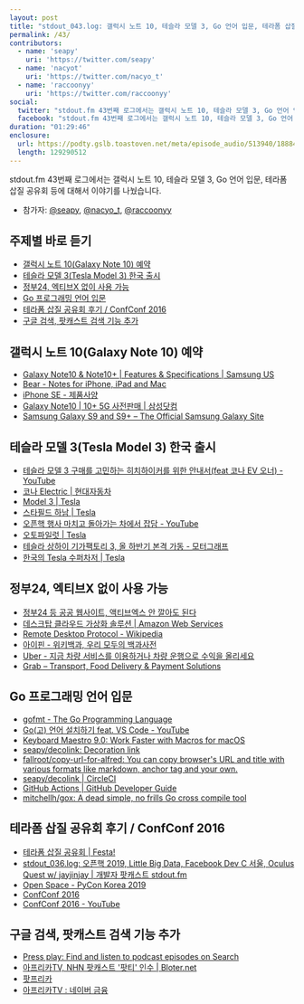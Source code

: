 ```yaml
---
layout: post
title: "stdout_043.log: 갤럭시 노트 10, 테슬라 모델 3, Go 언어 입문, 테라폼 삽질 공유회"
permalink: /43/
contributors:
  - name: 'seapy'
    uri: 'https://twitter.com/seapy'
  - name: 'nacyot'
    uri: 'https://twitter.com/nacyo_t'
  - name: 'raccoonyy'
    uri: 'https://twitter.com/raccoonyy'
social:
  twitter: "stdout.fm 43번째 로그에서는 갤럭시 노트 10, 테슬라 모델 3, Go 언어 입문, 테라폼 삽질 공유회 등에 대해서 이야기를 나눴습니다."
  facebook: "stdout.fm 43번째 로그에서는 갤럭시 노트 10, 테슬라 모델 3, Go 언어 입문, 테라폼 삽질 공유회 등에 대해서 이야기를 나눴습니다."
duration: "01:29:46"
enclosure:
  url: https://podty.gslb.toastoven.net/meta/episode_audio/513940/188843_1566177020526.mp3
  length: 129290512
---
```


stdout.fm 43번째 로그에서는 갤럭시 노트 10, 테슬라 모델 3, Go 언어 입문, 테라폼 삽질 공유회 등에 대해서 이야기를 나눴습니다.

* 참가자: [@seapy][sea], [@nacyo_t][nac], [@raccoonyy][rac]

[sea]: https://twitter.com/seapy
[nac]: https://twitter.com/nacyo_t
[rac]: https://twitter.com/raccoonyy

## 주제별 바로 듣기

* <a href="#" onclick="getPlayer().setCurrentTime(20.0); return false;">갤럭시 노트 10(Galaxy Note 10) 예약</a>
* <a href="#" onclick="getPlayer().setCurrentTime(780.0); return false;">테슬라 모델 3(Tesla Model 3) 한국 출시</a>
* <a href="#" onclick="getPlayer().setCurrentTime(1650.0); return false;">정부24, 엑티브X 없이 사용 가능</a>
* <a href="#" onclick="getPlayer().setCurrentTime(3120.0); return false;">Go 프로그래밍 언어 입문</a>
* <a href="#" onclick="getPlayer().setCurrentTime(4145.0); return false;">테라폼 삽질 공유회 후기 / ConfConf 2016</a>
* <a href="#" onclick="getPlayer().setCurrentTime(4926.0); return false;">구글 검색, 팟캐스트 검색 기능 추가</a>

## 갤럭시 노트 10(Galaxy Note 10) 예약

* [Galaxy Note10 & Note10+ \| Features & Specifications \| Samsung US](https://www.samsung.com/us/mobile/galaxy-note10/)
* [Bear - Notes for iPhone, iPad and Mac](https://bear.app/)
* [iPhone SE - 제품사양](https://support.apple.com/kb/SP738?locale=en_US&viewlocale=ko_KR)
* [Galaxy Note10 \| 10+ 5G 사전판매 \| 삼성닷컴](https://www.samsung.com/sec/galaxy-note10/preorder/)
* [Samsung Galaxy S9 and S9+ – The Official Samsung Galaxy Site](https://www.samsung.com/global/galaxy/galaxy-s9/)

## 테슬라 모델 3(Tesla Model 3) 한국 출시

* [테슬라 모델 3 구매를 고민하는 히치하이커를 위한 안내서(feat 코나 EV 오너) - YouTube](https://www.youtube.com/watch?v=C-yFJmWvhz0)
* [코나 Electric \| 현대자동차](https://www.hyundai.com/kr/ko/vehicles/kona-electric/specifications)
* [Model 3 \| Tesla](https://www.tesla.com/ko_KR/model3)
* [스타필드 하남 \| Tesla](https://www.tesla.com/ko_KR/findus/location/store/starfieldhanam)
* [오픈핵 행사 마치고 돌아가는 차에서 잡담 - YouTube](https://www.youtube.com/watch?v=yWekgt8Dc9o&t=29s)
* [오토파일럿 \| Tesla](https://www.tesla.com/ko_KR/autopilot)
* [테슬라 상하이 기가팩토리 3, 올 하반기 본격 가동 - 모터그래프](https://www.motorgraph.com/news/articleView.html?idxno=23270)
* [한국의 Tesla 수퍼차저 \| Tesla](https://www.tesla.com/ko_KR/findus/list/superchargers/South%20Korea)

## 정부24, 엑티브X 없이 사용 가능

* [정부24 등 공공 웹사이트, 액티브엑스 안 깔아도 된다](http://www.donga.com/news/article/all/20190813/96949198/1)
* [데스크탑 클라우드 가상화 솔루션 \| Amazon Web Services](https://aws.amazon.com/ko/workspaces/)
* [Remote Desktop Protocol - Wikipedia](https://en.wikipedia.org/wiki/Remote_Desktop_Protocol)
* [아이핀 - 위키백과, 우리 모두의 백과사전](https://ko.wikipedia.org/wiki/%EC%95%84%EC%9D%B4%ED%95%80)
* [Uber - 지금 차량 서비스를 이용하거나 차량 운행으로 수익을 올리세요](https://www.uber.com/kr/ko/)
* [Grab – Transport, Food Delivery & Payment Solutions](https://www.grab.com/sg/)

## Go 프로그래밍 언어 입문

* [gofmt - The Go Programming Language](https://golang.org/cmd/gofmt/)
* [Go(고) 언어 설치하기 feat. VS Code - YouTube](44bits.io/)
* [Keyboard Maestro 9.0: Work Faster with Macros for macOS](https://www.keyboardmaestro.com/main/)
* [seapy/decolink: Decoration link](https://github.com/seapy/decolink)
* [fallroot/copy-url-for-alfred: You can copy browser's URL and title with various formats like markdown, anchor tag and your own.](https://github.com/fallroot/copy-url-for-alfred)
* [seapy/decolink \| CircleCI](https://circleci.com/gh/seapy/decolink)
* [GitHub Actions \| GitHub Developer Guide](https://developer.github.com/actions/)
* [mitchellh/gox: A dead simple, no frills Go cross compile tool](https://github.com/mitchellh/gox)

## 테라폼 삽질 공유회 후기 / ConfConf 2016
* [테라폼 삽질 공유회 \| Festa!](https://festa.io/events/394)
* [stdout_036.log: 오픈핵 2019, Little Big Data, Facebook Dev C 서울, Oculus Quest w/ jayjinjay \| 개발자 팟캐스트 stdout.fm](https://stdout.fm/36/)
* [Open Space - PyCon Korea 2019](https://www.pycon.kr/program/open-space-talk)
* [ConfConf 2016](https://confconf.github.io/)
* [ConfConf 2016 - YouTube](https://www.youtube.com/playlist?list=PLLpp1MOTRVCAhT6yzo2mm0DKYFO0c_ri6)

## 구글 검색, 팟캐스트 검색 기능 추가

* [Press play: Find and listen to podcast episodes on Search](https://www.blog.google/products/search/press-play-find-and-listen-podcast-episodes-search/)
* [아프리카TV, NHN 팟캐스트 '팟티' 인수 \| Bloter.net](https://www.bloter.net/archives/348084)
* [팟프리카](http://www.podfreeca.com/)
* [아프리카TV : 네이버 금융](https://finance.naver.com/item/main.nhn?code=067160)
